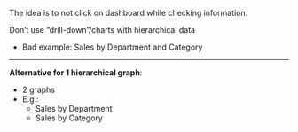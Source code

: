 The idea is to not click on dashboard while checking information.

Don’t use “drill-down”/charts with hierarchical data
- Bad example: Sales by Department and Category

---

**Alternative for 1 hierarchical graph**:
- 2 graphs
- E.g.:
	- Sales by Department
	- Sales by Category